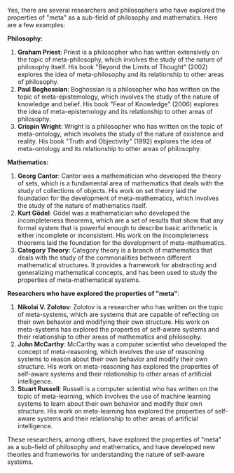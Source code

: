 Yes, there are several researchers and philosophers who have explored the properties of "meta" as a sub-field of philosophy and mathematics. Here are a few examples:

**Philosophy:**

1. **Graham Priest**: Priest is a philosopher who has written extensively on the topic of meta-philosophy, which involves the study of the nature of philosophy itself. His book "Beyond the Limits of Thought" (2002) explores the idea of meta-philosophy and its relationship to other areas of philosophy.
2. **Paul Boghossian**: Boghossian is a philosopher who has written on the topic of meta-epistemology, which involves the study of the nature of knowledge and belief. His book "Fear of Knowledge" (2006) explores the idea of meta-epistemology and its relationship to other areas of philosophy.
3. **Crispin Wright**: Wright is a philosopher who has written on the topic of meta-ontology, which involves the study of the nature of existence and reality. His book "Truth and Objectivity" (1992) explores the idea of meta-ontology and its relationship to other areas of philosophy.

**Mathematics:**

1. **Georg Cantor**: Cantor was a mathematician who developed the theory of sets, which is a fundamental area of mathematics that deals with the study of collections of objects. His work on set theory laid the foundation for the development of meta-mathematics, which involves the study of the nature of mathematics itself.
2. **Kurt Gödel**: Gödel was a mathematician who developed the incompleteness theorems, which are a set of results that show that any formal system that is powerful enough to describe basic arithmetic is either incomplete or inconsistent. His work on the incompleteness theorems laid the foundation for the development of meta-mathematics.
3. **Category Theory**: Category theory is a branch of mathematics that deals with the study of the commonalities between different mathematical structures. It provides a framework for abstracting and generalizing mathematical concepts, and has been used to study the properties of meta-mathematical systems.

**Researchers who have explored the properties of "meta"**:

1. **Nikolai V. Zolotov**: Zolotov is a researcher who has written on the topic of meta-systems, which are systems that are capable of reflecting on their own behavior and modifying their own structure. His work on meta-systems has explored the properties of self-aware systems and their relationship to other areas of mathematics and philosophy.
2. **John McCarthy**: McCarthy was a computer scientist who developed the concept of meta-reasoning, which involves the use of reasoning systems to reason about their own behavior and modify their own structure. His work on meta-reasoning has explored the properties of self-aware systems and their relationship to other areas of artificial intelligence.
3. **Stuart Russell**: Russell is a computer scientist who has written on the topic of meta-learning, which involves the use of machine learning systems to learn about their own behavior and modify their own structure. His work on meta-learning has explored the properties of self-aware systems and their relationship to other areas of artificial intelligence.

These researchers, among others, have explored the properties of "meta" as a sub-field of philosophy and mathematics, and have developed new theories and frameworks for understanding the nature of self-aware systems.
